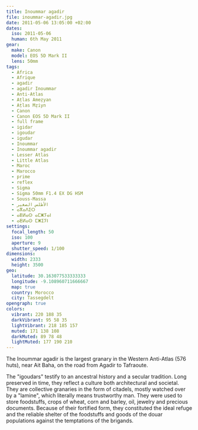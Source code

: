 ```yaml
---
title: Inoummar agadir
file: inoummar-agadir.jpg
date: 2011-05-06 13:05:00 +02:00
dates:
  iso: 2011-05-06
  human: 6th May 2011
gear:
  make: Canon
  model: EOS 5D Mark II
  lens: 50mm
tags:
  - Africa
  - Afrique
  - agadir
  - agadir Inoummar
  - Anti-Atlas
  - Aṭlas Ameẓyan
  - Aṭlas Mẓiyn
  - Canon
  - Canon EOS 5D Mark II
  - full frame
  - igidar
  - igoudar
  - igudar
  - Inoummar
  - Inoummar agadir
  - Lesser Atlas
  - Little Atlas
  - Maroc
  - Marocco
  - prime
  - reflex
  - Sigma
  - Sigma 50mm F1.4 EX DG HSM
  - Souss-Massa
  - الأطلس الصغير
  - ⴰⴳⴰⴷⵉⵔ
  - ⴰⵟⵍⴰⵙ ⴰⵎⵥⵢⴰⵏ
  - ⴰⵟⵍⴰⵙ ⵎⵥⵉⵢⵏ
settings:
  focal_length: 50
  iso: 100
  aperture: 9
  shutter_speed: 1/100
dimensions:
  width: 2333
  height: 3500
geo:
  latitude: 30.163077533333333
  longitude: -9.108960711666667
  map: true
  country: Morocco
  city: Tassegdelt
opengraph: true
colors:
  vibrant: 220 188 35
  darkVibrant: 95 58 35
  lightVibrant: 218 185 157
  muted: 171 138 108
  darkMuted: 89 78 48
  lightMuted: 177 190 210
---
```


The Inoummar agadir is the largest granary in the Western Anti-Atlas (576 huts), near Ait Baha, on the road from Agadir to Tafraoute.

The "igoudars" testify to an ancestral history and a secular tradition. Long preserved in time, they reflect a culture both architectural and societal. They are collective granaries in the form of citadels, mostly watched over by a "lamine", which literally means trustworthy man. They were used to store foodstuffs, crops of wheat, corn and barley, oil, jewelry and precious documents. Because of their fortified form, they constituted the ideal refuge and the reliable shelter of the foodstuffs and goods of the douar populations against the temptations of the brigands.
